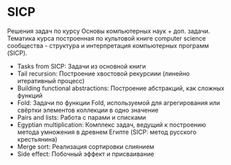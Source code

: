 # SICP
Решения задач по курсу Основы компьютерных наук + доп. задачи. Тематика курса построенная по культовой книге computer science сообщества - структура и интерпретация компьютерных программ (SICP).

* Tasks from SICP: Задачи из основной книги
* Tail recursion: Построение хвостовой рекурсиии (линейно итеративный процесс)
* Building functional abstractions: Построение абстракций, как сложных функций
* Fold: Задачи по функции Fold, используемой для агрегирования или свёртки элементов коллекции в одно значение
* Pairs and lists: Работа с парами и списками
* Egyptian multiplication: Комплекс задач, ведущий к построению метода умножения в древнем Египте (SICP: метод русского крестьянина)
* Merge sort: Реализация сортировки слиянием
* Side effect: Побочный эффект и присваивание
